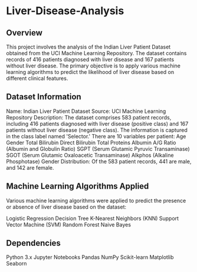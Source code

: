 # Liver-Disease-Analysis
## Overview
This project involves the analysis of the Indian Liver Patient Dataset obtained from the UCI Machine Learning Repository. The dataset contains records of 416 patients diagnosed with liver disease and 167 patients without liver disease. The primary objective is to apply various machine learning algorithms to predict the likelihood of liver disease based on different clinical features.

## Dataset Information
Name: Indian Liver Patient Dataset
Source: UCI Machine Learning Repository
Description: The dataset comprises 583 patient records, including 416 patients diagnosed with liver disease (positive class) and 167 patients without liver disease (negative class). The information is captured in the class label named 'Selector.' There are 10 variables per patient:
Age
Gender
Total Bilirubin
Direct Bilirubin
Total Proteins
Albumin
A/G Ratio (Albumin and Globulin Ratio)
SGPT (Serum Glutamic Pyruvic Transaminase)
SGOT (Serum Glutamic Oxaloacetic Transaminase)
Alkphos (Alkaline Phosphotase)
Gender Distribution: Of the 583 patient records, 441 are male, and 142 are female.

## Machine Learning Algorithms Applied
Various machine learning algorithms were applied to predict the presence or absence of liver disease based on the dataset:

Logistic Regression
Decision Tree
K-Nearest Neighbors (KNN)
Support Vector Machine (SVM)
Random Forest
Naive Bayes


## Dependencies
Python 3.x
Jupyter Notebooks
Pandas
NumPy
Scikit-learn
Matplotlib
Seaborn
